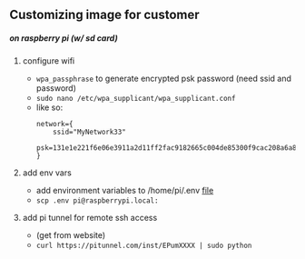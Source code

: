 ## Customizing image for customer

##### on raspberry pi (w/ sd card)

1. configure wifi

   - `wpa_passphrase` to generate encrypted psk password (need ssid and password)
   - `sudo nano /etc/wpa_supplicant/wpa_supplicant.conf`
   - like so:
     ```
     network={
         ssid="MyNetwork33"
         psk=131e1e221f6e06e3911a2d11ff2fac9182665c004de85300f9cac208a6a80531
     }
     ```

2. add env vars
   - add environment variables to /home/pi/.env [file](resources/.env-example)
   - `scp .env pi@raspberrypi.local:`
3. add pi tunnel for remote ssh access
   - (get from website)
   - `curl https://pitunnel.com/inst/EPumXXXX | sudo python`
